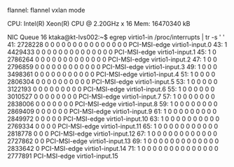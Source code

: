 flannel: flannel vxlan mode 

CPU:
Intel(R) Xeon(R) CPU @ 2.20GHz x 16
Mem:
16470340 kB

NIC Queue 16
ktaka@kt-lvs002:~$ egrep virtio1-in  /proc/interrupts  | tr -s ' '
 41: 2728228 0 0 0 0 0 0 0 0 0 0 0 0 0 0 0 PCI-MSI-edge virtio1-input.0
 43: 1 4429433 0 0 0 0 0 0 0 0 0 0 0 0 0 0 PCI-MSI-edge virtio1-input.1
 45: 1 0 2786264 0 0 0 0 0 0 0 0 0 0 0 0 0 PCI-MSI-edge virtio1-input.2
 47: 1 0 0 2796859 0 0 0 0 0 0 0 0 0 0 0 0 PCI-MSI-edge virtio1-input.3
 49: 1 0 0 0 3498361 0 0 0 0 0 0 0 0 0 0 0 PCI-MSI-edge virtio1-input.4
 51: 1 0 0 0 0 2806304 0 0 0 0 0 0 0 0 0 0 PCI-MSI-edge virtio1-input.5
 53: 1 0 0 0 0 0 3122193 0 0 0 0 0 0 0 0 0 PCI-MSI-edge virtio1-input.6
 55: 1 0 0 0 0 0 0 3010527 0 0 0 0 0 0 0 0 PCI-MSI-edge virtio1-input.7
 57: 1 0 0 0 0 0 0 0 2838006 0 0 0 0 0 0 0 PCI-MSI-edge virtio1-input.8
 59: 1 0 0 0 0 0 0 0 0 2869409 0 0 0 0 0 0 PCI-MSI-edge virtio1-input.9
 61: 1 0 0 0 0 0 0 0 0 0 2849972 0 0 0 0 0 PCI-MSI-edge virtio1-input.10
 63: 1 0 0 0 0 0 0 0 0 0 0 2769334 0 0 0 0 PCI-MSI-edge virtio1-input.11
 65: 1 0 0 0 0 0 0 0 0 0 0 0 2818778 0 0 0 PCI-MSI-edge virtio1-input.12
 67: 1 0 0 0 0 0 0 0 0 0 0 0 0 2727862 0 0 PCI-MSI-edge virtio1-input.13
 69: 1 0 0 0 0 0 0 0 0 0 0 0 0 0 2833642 0 PCI-MSI-edge virtio1-input.14
 71: 1 0 0 0 0 0 0 0 0 0 0 0 0 0 0 2777891 PCI-MSI-edge virtio1-input.15


